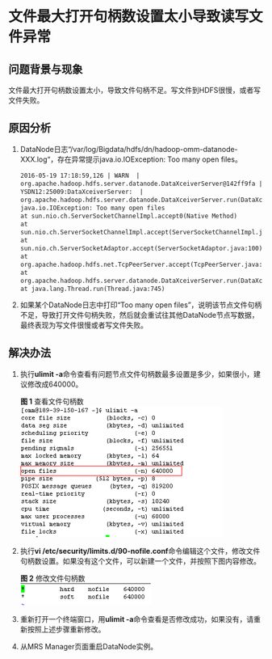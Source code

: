 # 文件最大打开句柄数设置太小导致读写文件异常<a name="ZH-CN_TOPIC_0181713161"></a>

## 问题背景与现象<a name="zh-cn_topic_0167274824_s17abfc85203d46d49c2198b46fbb9056"></a>

文件最大打开句柄数设置太小，导致文件句柄不足。写文件到HDFS很慢，或者写文件失败。

## 原因分析<a name="zh-cn_topic_0167274824_sb76c1129bcae439a966c320b8c7a25e1"></a>

1.  DataNode日志“/var/log/Bigdata/hdfs/dn/hadoop-omm-datanode-XXX.log“，存在异常提示java.io.IOException: Too many open files。

    ```
    2016-05-19 17:18:59,126 | WARN  | org.apache.hadoop.hdfs.server.datanode.DataXceiverServer@142ff9fa | YSDN12:25009:DataXceiverServer:  | org.apache.hadoop.hdfs.server.datanode.DataXceiverServer.run(DataXceiverServer.java:160)
    java.io.IOException: Too many open files
    at sun.nio.ch.ServerSocketChannelImpl.accept0(Native Method)
    at sun.nio.ch.ServerSocketChannelImpl.accept(ServerSocketChannelImpl.java:241)
    at sun.nio.ch.ServerSocketAdaptor.accept(ServerSocketAdaptor.java:100)
    at org.apache.hadoop.hdfs.net.TcpPeerServer.accept(TcpPeerServer.java:134)
    at org.apache.hadoop.hdfs.server.datanode.DataXceiverServer.run(DataXceiverServer.java:137)
    at java.lang.Thread.run(Thread.java:745)
    ```

2.  如果某个DataNode日志中打印“Too many open files”，说明该节点文件句柄不足，导致打开文件句柄失败，然后就会重试往其他DataNode节点写数据，最终表现为写文件很慢或者写文件失败。

## 解决办法<a name="zh-cn_topic_0167274824_s710278da7b2445acb80cf9df277a3e3b"></a>

1.  执行**ulimit -a**命令查看有问题节点文件句柄数最多设置是多少，如果很小，建议修改成640000。

    **图 1**  查看文件句柄数<a name="zh-cn_topic_0167274824_fig12692149123315"></a>  
    ![](figures/查看文件句柄数.png "查看文件句柄数")

2.  执行**vi /etc/security/limits.d/90-nofile.conf**命令编辑这个文件，修改文件句柄数设置。如果没有这个文件，可以新建一个文件，并按照下图内容修改。

    **图 2**  修改文件句柄数<a name="zh-cn_topic_0167274824_fig15464132415338"></a>  
    ![](figures/修改文件句柄数.png "修改文件句柄数")

3.  重新打开一个终端窗口，用**ulimit -a**命令查看是否修改成功，如果没有，请重新按照上述步骤重新修改。
4.  从MRS Manager页面重启DataNode实例。

